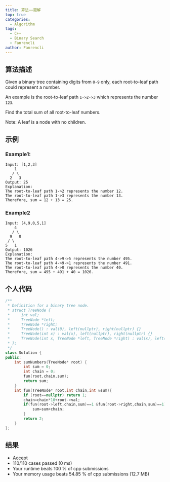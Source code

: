 ```yaml
---
title: 算法——题解
top: true
categories:
  - Algorithm
tags:
  - C++
  - Binary Search
  - Fanrencli
author: Fanrencli
---
```

## 算法描述
Given a binary tree containing digits from `0-9` only, each root-to-leaf path could represent a number.

An example is the root-to-leaf path `1->2->3` which represents the number `123`.

Find the total sum of all root-to-leaf numbers.

Note: A leaf is a node with no children.

## 示例

### Example1:
```
Input: [1,2,3]
    1
   / \
  2   3
Output: 25
Explanation:
The root-to-leaf path 1->2 represents the number 12.
The root-to-leaf path 1->3 represents the number 13.
Therefore, sum = 12 + 13 = 25.
```
### Example2
```
Input: [4,9,0,5,1]
    4
   / \
  9   0
 / \
5   1
Output: 1026
Explanation:
The root-to-leaf path 4->9->5 represents the number 495.
The root-to-leaf path 4->9->1 represents the number 491.
The root-to-leaf path 4->0 represents the number 40.
Therefore, sum = 495 + 491 + 40 = 1026.
```
## 个人代码
```cpp
/**
 * Definition for a binary tree node.
 * struct TreeNode {
 *     int val;
 *     TreeNode *left;
 *     TreeNode *right;
 *     TreeNode() : val(0), left(nullptr), right(nullptr) {}
 *     TreeNode(int x) : val(x), left(nullptr), right(nullptr) {}
 *     TreeNode(int x, TreeNode *left, TreeNode *right) : val(x), left(left), right(right) {}
 * };
 */
class Solution {
public:
    int sumNumbers(TreeNode* root) {
        int sum = 0;
        int chain = 0;
        fun(root,chain,sum);
        return sum;
    }
    int fun(TreeNode* root,int chain,int &sum){
        if (root==nullptr) return 1;
        chain=chain*10+root->val;
        if(fun(root->left,chain,sum)==1 &fun(root->right,chain,sum)==1){
            sum=sum+chain;
        }
        return 2;
    }
};
```
## 结果
- Accept
- 110/110 cases passed (0 ms)
- Your runtime beats 100 % of cpp submissions
- Your memory usage beats 54.85 % of cpp submissions (12.7 MB)